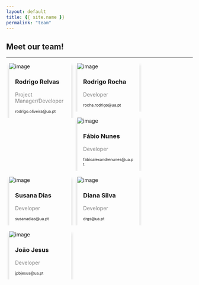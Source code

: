 ```yaml
---
layout: default
title: {{ site.name }}
permalink: "team"
---
```


## **Meet our team!**
----

<div class="row">
  <div class="column">
    <div class="card" >
      <img src="/images/relvas.jpg" alt="image">
      <div class="container">
        <h3> Rodrigo Relvas </h3>
        <p class="title">Project Manager/Developer</p>
        <p></p>
        <p style="font-size:75%;">rodrigo.oliveira@ua.pt</p>
      </div>
    </div>
  </div>

  <div class="column">
    <div class="card">
      <img src="/images/rodas.jpg" alt="image">
      <div class="container">
        <h3>Rodrigo Rocha</h3>
        <p class="title">Developer</p>
        <p></p>
        <p style="font-size:75%;">rocha.rodrigo@ua.pt</p>
      </div>
    </div>
  </div>

  <div class="column">
    <div class="card">
      <img src="/images/fausto.jpg" alt="image">
      <div class="container" >
        <h3>Fábio Nunes</h3>
        <p class="title">Developer</p>
        <p></p>
        <p style="font-size:75%;">fabioalexandrenunes@ua.pt</p>
      </div>
    </div>
  </div>
</div>

<div class="row">
  <div class="column">
    <div class="card">
      <img src="/images/balboa.jpg" alt="image">
      <div class="container">
        <h3>Susana Dias</h3>
        <p class="title">Developer</p>
        <p></p>
        <p style="font-size:75%;">susanadias@ua.pt</p>
      </div>
    </div>
  </div>

  <div class="column">
    <div class="card">
      <img src="/images/di.jpg" alt="image">
      <div class="container">
        <h3>Diana Silva</h3>
        <p class="title">Developer</p>
        <p></p>
        <p style="font-size:75%;">drgs@ua.pt</p>
      </div>
    </div>
  </div>

  <div class="column">
    <div class="card">
      <img src="/images/jon.jpg" alt="image">
      <div class="container">
        <h3>João Jesus</h3>
        <p class="title">Developer</p>
        <p></p>
        <p style="font-size:75%;">jpbjesus@ua.pt</p>
      </div>
    </div>
  </div>
</div>

<style>
    /* Three columns side by side */
    .column {
    float: left;
    width: 33.3%;
    margin-bottom: 16px;
    padding: 0 8px;
    }

    /* Display the columns below each other instead of side by side on small screens */
    @media screen and (max-width: 650px) {
    .column {
        width: 100%;
        display: block;
    }
    }

    /* Add some shadows to create a card effect */
    .card {
    box-shadow: 0 4px 8px 0 rgba(0, 0, 0, 0.2);
    }

    /* Some left and right padding inside the container */
    .container {
    padding: 0 16px;
    }

    /* Clear floats */
    .container::after, .row::after {
    content: "";
    clear: both;
    display: table;
    }

    .title {
    color: grey;
    }

    .button {
    border: none;
    outline: 0;
    display: inline-block;
    padding: 8px;
    color: white;
    background-color: #000;
    text-align: center;
    cursor: pointer;
    width: 100%;
    }

    .button:hover {
    background-color: #555;
    }
</style>